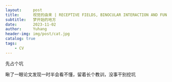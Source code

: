 ```yaml
---
layout:     post
title:      视觉的由来 | RECEPTIVE FIELDS, BINOCULAR INTERACTION AND FUNCTIONAL ARCHITECTURE IN THE CAT’S VISUAL CORTEX
subtitle:   梦开始的地方
date:       2023-11-02
author:     Yuhang
header-img: img/post/cat.jpg
catalog: true
tags:
    - CV
---
```


先占个坑

瞅了一眼论文发现一时半会看不懂，留着长个教训，没事干别挖坑
